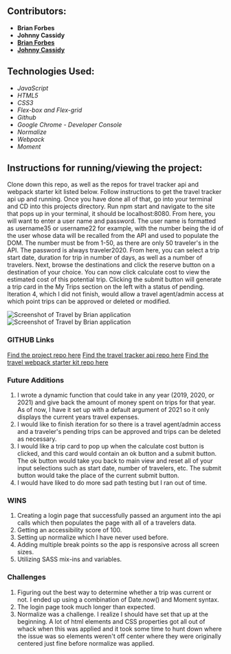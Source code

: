 ## Contributors:
- **Brian Forbes**
- **Johnny Cassidy**
- [**Brian Forbes**](https://github.com/Codeherder19)
- [**Johnny Cassidy**](https://github.com/pJanks)


## Technologies Used:
- *JavaScript*
- *HTML5*
- *CSS3*
- *Flex-box and Flex-grid*
- *Github*
- *Google Chrome - Developer Console*
- *Normalize*
- *Webpack*
- *Moment*

## Instructions for running/viewing the project:
Clone down this repo, as well as the repos for travel tracker api and webpack starter kit listed below. Follow instructions to get the travel tracker api up and running. Once you have done all of that, go into your terminal and CD into this projects directory. Run npm start and navigate to the site that pops up in your terminal, it should be localhost:8080. From here, you will want to enter a user name and password. The user name is formatted as username35 or username22 for example, with the number being the id of the user whose data will be recalled from the API and used to populate the DOM. The number must be from 1-50, as there are only 50 traveler's in the API. The password is always traveler2020. From here, you can select a trip start date, duration for trip in number of days, as well as a number of travelers. Next, browse the destinations and click the reserve button on a destination of your choice. You can now click calculate cost to view the estimated cost of this potential trip. Clicking the submit button will generate a trip card in the My Trips section on the left with a status of pending. Iteration 4, which I did not finish, would allow a travel agent/admin access at which point trips can be approved or deleted or modified.

![Screenshot of Travel by Brian application](https://i.imgur.com/HIhSUOd.png)
![Screenshot of Travel by Brian application](https://i.imgur.com/5cTAr61.png)

### GITHUB Links
[Find the project repo here](https://github.com/Codeherder19/Brians-Travel-Tracker)
[Find the travel tracker api repo here](https://github.com/turingschool-examples/travel-tracker-api)
[Find the travel webpack starter kit repo here](https://github.com/turingschool-examples/webpack-starter-kit)

### Future Additions
1. I wrote a dynamic function that could take in any year (2019, 2020, or 2021) and give back the amount of money spent on trips for that year. As of now, I have it set up with a default argument of 2021 so it only displays the current years travel expenses.
2. I would like to finish iteration for so there is a travel agent/admin access and a traveler's pending trips can be approved and trips can be deleted as necessary.
3. I would like a trip card to pop up when the calculate cost button is clicked, and this card would contain an ok button and a submit button. The ok button would take you back to main view and reset all of your input selections such as start date, number of travelers, etc. The submit button would take the place of the current submit button.
4. I would have liked to do more sad path testing but I ran out of time.

### WINS
1. Creating a login page that successfully passed an argument into the api calls which then populates the page with all of a travelers data.
2. Getting an accessibility score of 100.
3. Setting up normalize which I have never used before.
4. Adding multiple break points so the app is responsive across all screen sizes.
5. Utilizing SASS mix-ins and variables.

### Challenges
1. Figuring out the best way to determine whether a trip was current or not. I ended up using a combination of Date.now() and Moment syntax.
2. The login page took much longer than expected.
3. Normalize was a challenge. I realize I should have set that up at the beginning. A lot of html elements and CSS properties got all out of whack when this was applied and it took some time to hunt down where the issue was so elements weren't off center where they were originally centered just fine before normalize was applied.
